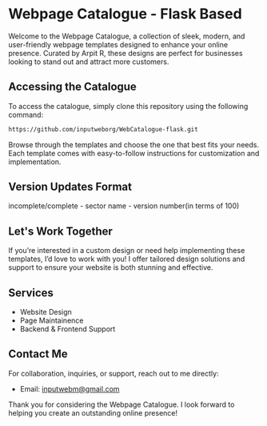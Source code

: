 # Webpage Catalogue - Flask Based

Welcome to the Webpage Catalogue, a collection of sleek, modern, and user-friendly webpage templates designed to enhance your online presence. 
Curated by Arpit R, these designs are perfect for businesses looking to stand out and attract more customers.

## Accessing the Catalogue

To access the catalogue, simply clone this repository using the following command:

```bash
https://github.com/inputweborg/WebCatalogue-flask.git
```
Browse through the templates and choose the one that best fits your needs. Each template comes with easy-to-follow instructions for customization and implementation.

## Version Updates Format
incomplete/complete - sector name - version number(in terms of 100)

## Let's Work Together
If you’re interested in a custom design or need help implementing these templates, I’d love to work with you! I offer tailored design solutions and support to ensure your website is both stunning and effective.

## Services
- Website Design
- Page Maintainence
- Backend & Frontend Support

## Contact Me
For collaboration, inquiries, or support, reach out to me directly:

- Email: inputwebm@gmail.com
  
Thank you for considering the Webpage Catalogue. 
I look forward to helping you create an outstanding online presence!
